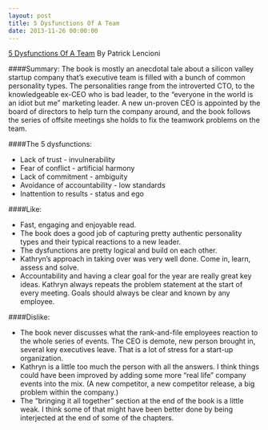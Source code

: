 ```yaml
---
layout: post
title: 5 Dysfunctions Of A Team
date: 2013-11-26 00:00:00
---
```


[5 Dysfunctions Of A Team](http://www.amazon.com/The-Five-Dysfunctions-Team-Leadership-ebook/dp/B006960LQW/ref=tmm_kin_title_0?ie=UTF8&qid=1385347524&sr=1-1) By Patrick Lencioni

####Summary:
The book is mostly an anecdotal tale about a silicon valley startup company that’s executive team is filled with a bunch of common personality types. The personalities range from the introverted CTO, to the knowledgeable ex-CEO who is bad leader, to the “everyone in the world is an idiot but me” marketing leader. A new un-proven CEO is appointed by the board of directors to help turn the company around, and the book follows the series of offsite meetings she holds to fix the teamwork problems on the team.

####The 5 dysfunctions:
* Lack of trust - invulnerability
* Fear of conflict - artificial harmony
* Lack of commitment - ambiguity
* Avoidance of accountability - low standards
* Inattention to results - status and ego

####Like:
* Fast, engaging and enjoyable read.
* The book does a good job of capturing pretty authentic personality types and their typical reactions to a new leader.
* The dysfunctions are pretty logical and build on each other.
* Kathryn’s approach in taking over was very well done. Come in, learn, assess and solve.
* Accountability and having a clear goal for the year are really great key ideas. Kathryn always repeats the problem statement at the start of every meeting. Goals should always be clear and known by any employee.

####Dislike: 
* The book never discusses what the rank-and-file employees reaction to the whole series of events. The CEO is demote, new person brought in, several key executives leave. That is a lot of stress for a start-up organization.
* Kathryn is a little too much the person with all the answers. I think things could have been improved by adding some more “real life” company events into the mix. (A new competitor, a new competitor release, a big problem within the company.)
* The “bringing it all together” section at the end of the book is a little weak. I think some of that might have been better done by being interjected at the end of some of the chapters.

